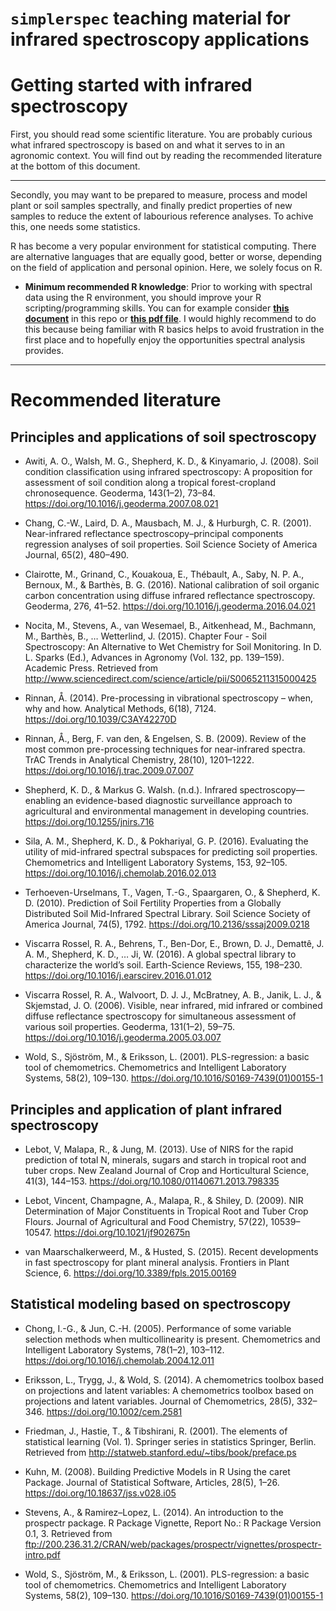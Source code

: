 `simplerspec` teaching material for infrared spectroscopy applications
================

# Getting started with infrared spectroscopy

First, you should read some scientific literature. You are probably
curious what infrared spectroscopy is based on and what it serves to in
an agronomic context. You will find out by reading the recommended
literature at the bottom of this document.

-----

Secondly, you may want to be prepared to measure, process and model
plant or soil samples spectrally, and finally predict properties of new
samples to reduce the extent of labourious reference analyses. To achive
this, one needs some statistics.

R has become a very popular environment for statistical computing. There
are alternative languages that are equally good, better or worse,
depending on the field of application and personal opinion. Here, we
solely focus on R.

  - **Minimum recommended R knowledge**: Prior to working with spectral
    data using the R environment, you should improve your R
    scripting/programming skills. You can for example consider [**this
    document**](https://github.com/philipp-baumann/simplerspec-teaching/blob/master/00_R-basics-spectro.md)
    in this repo or [**this pdf
    file**](https://github.com/philipp-baumann/simplerspec-teaching/blob/master/00_R-basics-spectro.pdf).
    I would highly recommend to do this because being familiar with R
    basics helps to avoid frustration in the first place and to
    hopefully enjoy the opportunities spectral analysis provides.

-----

# Recommended literature

## Principles and applications of soil spectroscopy

  - Awiti, A. O., Walsh, M. G., Shepherd, K. D., & Kinyamario, J.
    (2008). Soil condition classification using infrared spectroscopy: A
    proposition for assessment of soil condition along a tropical
    forest-cropland chronosequence. Geoderma, 143(1–2), 73–84.
    <https://doi.org/10.1016/j.geoderma.2007.08.021>

  - Chang, C.-W., Laird, D. A., Mausbach, M. J., & Hurburgh, C. R.
    (2001). Near-infrared reflectance spectroscopy–principal components
    regression analyses of soil properties. Soil Science Society of
    America Journal, 65(2), 480–490.

  - Clairotte, M., Grinand, C., Kouakoua, E., Thébault, A., Saby, N. P.
    A., Bernoux, M., & Barthès, B. G. (2016). National calibration of
    soil organic carbon concentration using diffuse infrared reflectance
    spectroscopy. Geoderma, 276, 41–52.
    <https://doi.org/10.1016/j.geoderma.2016.04.021>

  - Nocita, M., Stevens, A., van Wesemael, B., Aitkenhead, M., Bachmann,
    M., Barthès, B., … Wetterlind, J. (2015). Chapter Four - Soil
    Spectroscopy: An Alternative to Wet Chemistry for Soil Monitoring.
    In D. L. Sparks (Ed.), Advances in Agronomy (Vol. 132, pp. 139–159).
    Academic Press. Retrieved from
    <http://www.sciencedirect.com/science/article/pii/S0065211315000425>

  - Rinnan, Å. (2014). Pre-processing in vibrational spectroscopy –
    when, why and how. Analytical Methods, 6(18), 7124.
    <https://doi.org/10.1039/C3AY42270D>

  - Rinnan, Å., Berg, F. van den, & Engelsen, S. B. (2009). Review of
    the most common pre-processing techniques for near-infrared spectra.
    TrAC Trends in Analytical Chemistry, 28(10), 1201–1222.
    <https://doi.org/10.1016/j.trac.2009.07.007>

  - Shepherd, K. D., & Markus G. Walsh. (n.d.). Infrared
    spectroscopy—enabling an evidence-based diagnostic surveillance
    approach to agricultural and environmental management in developing
    countries. <https://doi.org/10.1255/jnirs.716>

  - Sila, A. M., Shepherd, K. D., & Pokhariyal, G. P. (2016). Evaluating
    the utility of mid-infrared spectral subspaces for predicting soil
    properties. Chemometrics and Intelligent Laboratory Systems, 153,
    92–105. <https://doi.org/10.1016/j.chemolab.2016.02.013>

  - Terhoeven-Urselmans, T., Vagen, T.-G., Spaargaren, O., & Shepherd,
    K. D. (2010). Prediction of Soil Fertility Properties from a
    Globally Distributed Soil Mid-Infrared Spectral Library. Soil
    Science Society of America Journal, 74(5), 1792.
    <https://doi.org/10.2136/sssaj2009.0218>

  - Viscarra Rossel, R. A., Behrens, T., Ben-Dor, E., Brown, D. J.,
    Demattê, J. A. M., Shepherd, K. D., … Ji, W. (2016). A global
    spectral library to characterize the world’s soil. Earth-Science
    Reviews, 155, 198–230.
    <https://doi.org/10.1016/j.earscirev.2016.01.012>

  - Viscarra Rossel, R. A., Walvoort, D. J. J., McBratney, A. B., Janik,
    L. J., & Skjemstad, J. O. (2006). Visible, near infrared, mid
    infrared or combined diffuse reflectance spectroscopy for
    simultaneous assessment of various soil properties. Geoderma,
    131(1–2), 59–75. <https://doi.org/10.1016/j.geoderma.2005.03.007>

  - Wold, S., Sjöström, M., & Eriksson, L. (2001). PLS-regression: a
    basic tool of chemometrics. Chemometrics and Intelligent Laboratory
    Systems, 58(2), 109–130.
    <https://doi.org/10.1016/S0169-7439(01)00155-1>

## Principles and application of plant infrared spectroscopy

  - Lebot, V, Malapa, R., & Jung, M. (2013). Use of NIRS for the rapid
    prediction of total N, minerals, sugars and starch in tropical root
    and tuber crops. New Zealand Journal of Crop and Horticultural
    Science, 41(3), 144–153.
    <https://doi.org/10.1080/01140671.2013.798335>

  - Lebot, Vincent, Champagne, A., Malapa, R., & Shiley, D. (2009). NIR
    Determination of Major Constituents in Tropical Root and Tuber Crop
    Flours. Journal of Agricultural and Food Chemistry, 57(22),
    10539–10547. <https://doi.org/10.1021/jf902675n>

  - van Maarschalkerweerd, M., & Husted, S. (2015). Recent developments
    in fast spectroscopy for plant mineral analysis. Frontiers in Plant
    Science, 6. <https://doi.org/10.3389/fpls.2015.00169>

## Statistical modeling based on spectroscopy

  - Chong, I.-G., & Jun, C.-H. (2005). Performance of some variable
    selection methods when multicollinearity is present. Chemometrics
    and Intelligent Laboratory Systems, 78(1–2), 103–112.
    <https://doi.org/10.1016/j.chemolab.2004.12.011>

  - Eriksson, L., Trygg, J., & Wold, S. (2014). A chemometrics toolbox
    based on projections and latent variables: A chemometrics toolbox
    based on projections and latent variables. Journal of Chemometrics,
    28(5), 332–346. <https://doi.org/10.1002/cem.2581>

  - Friedman, J., Hastie, T., & Tibshirani, R. (2001). The elements of
    statistical learning (Vol. 1). Springer series in statistics
    Springer, Berlin. Retrieved from
    <http://statweb.stanford.edu/~tibs/book/preface.ps>

  - Kuhn, M. (2008). Building Predictive Models in R Using the caret
    Package. Journal of Statistical Software, Articles, 28(5), 1–26.
    <https://doi.org/10.18637/jss.v028.i05>

  - Stevens, A., & Ramirez–Lopez, L. (2014). An introduction to the
    prospectr package. R Package Vignette, Report No.: R Package Version
    0.1, 3. Retrieved from
    <ftp://200.236.31.2/CRAN/web/packages/prospectr/vignettes/prospectr-intro.pdf>

  - Wold, S., Sjöström, M., & Eriksson, L. (2001). PLS-regression: a
    basic tool of chemometrics. Chemometrics and Intelligent Laboratory
    Systems, 58(2), 109–130.
    <https://doi.org/10.1016/S0169-7439(01)00155-1>
